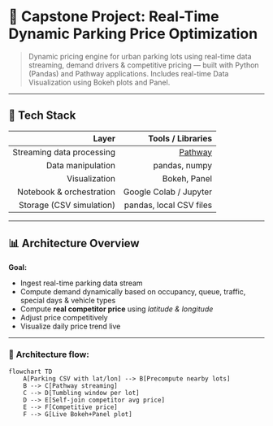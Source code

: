 # 🎯 Capstone Project: Real-Time Dynamic Parking Price Optimization

> Dynamic pricing engine for urban parking lots using real-time data streaming, demand drivers & competitive pricing — built with Python (Pandas) and Pathway applications. Includes real-time Data Visualization using Bokeh plots and Panel.

---

## 📌 **Tech Stack**
| Layer | Tools / Libraries |
|-----:|------------------:|
| Streaming data processing | [Pathway](https://pathway.com/) |
| Data manipulation | pandas, numpy |
| Visualization | Bokeh, Panel |
| Notebook & orchestration | Google Colab / Jupyter |
| Storage (CSV simulation) | pandas, local CSV files |

---

## 📊 **Architecture Overview**

**Goal:**  
- Ingest real-time parking data stream
- Compute demand dynamically based on occupancy, queue, traffic, special days & vehicle types
- Compute **real competitor price** using *latitude & longitude*
- Adjust price competitively
- Visualize daily price trend live

---

### 🧩 **Architecture flow:**

```mermaid
flowchart TD
    A[Parking CSV with lat/lon] --> B[Precompute nearby lots]
    B --> C[Pathway streaming]
    C --> D[Tumbling window per lot]
    D --> E[Self-join competitor avg price]
    E --> F[Competitive price]
    F --> G[Live Bokeh+Panel plot]
